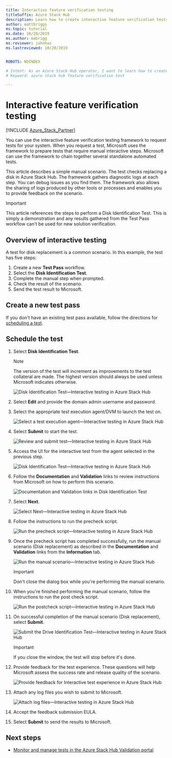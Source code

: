 ```yaml
---
title: Interactive feature verification testing
titleSuffix: Azure Stack Hub
description: Learn how to create interactive feature verification tests for Azure Stack Hub with validation as a service.
author: mattbriggs
ms.topic: tutorial
ms.date: 10/28/2019
ms.author: mabrigg
ms.reviewer: johnhas
ms.lastreviewed: 10/28/2019


ROBOTS: NOINDEX

# Intent: As an Azure Stack Hub operator, I want to learn how to create interactive feature verification tests for Azure Stack Hub with validation as a service.
# Keyword: azure stack hub feature verification test

---
```



# Interactive feature verification testing  

[!INCLUDE [Azure_Stack_Partner](./includes/azure-stack-partner-appliesto.md)]

You can use the interactive feature verification testing framework to request tests for your system. When you request a test, Microsoft uses the framework to prepare tests that require manual interactive steps. Microsoft can use the framework to chain together several standalone automated tests.

This article describes a simple manual scenario. The test checks replacing a disk in Azure Stack Hub. The framework gathers diagnostic logs at each step. You can debug issues as you find them. The framework also allows the sharing of logs produced by other tools or processes and enables you to provide feedback on the scenario.

> [!Important]  
> This article references the steps to perform a Disk Identification Test. This is simply a demonstration and any results gathered from the Test Pass workflow can't be used for new solution verification.

## Overview of interactive testing

A test for disk replacement is a common scenario. In this example, the test has five steps:

1. Create a new **Test Pass** workflow.
2. Select the **Disk Identification Test**.
3. Complete the manual step when prompted.
4. Check the result of the scenario.
5. Send the test result to Microsoft.

## Create a new test pass

If you don't have an existing test pass available, follow the directions for [scheduling a test](azure-stack-vaas-schedule-test-pass.md).

## Schedule the test

1. Select **Disk Identification Test**.

    > [!Note]  
    > The version of the test will increment as improvements to the test collateral are made. The highest version should always be used unless Microsoft indicates otherwise.

    ![Disk Identification Test—Interactive testing in Azure Stack Hub](media/azure-stack-vaas-interactive-feature-verification/image4.png)

2. Select **Edit** and provide the domain admin username and password.

3. Select the appropriate test execution agent/DVM to launch the test on.

    ![Select a test execution agent—Interactive testing in Azure Stack Hub](media/azure-stack-vaas-interactive-feature-verification/image5.png)

4. Select **Submit** to start the test.

    ![Review and submit test—Interactive testing in Azure Stack Hub](media/azure-stack-vaas-interactive-feature-verification/image6.png)

5. Access the UI for the interactive test from the agent selected in the previous step.

    ![Disk Identification Test—Interactive testing in Azure Stack Hub](media/azure-stack-vaas-interactive-feature-verification/image8.png)

6. Follow the **Documentation** and **Validation** links to review instructions from Microsoft on how to perform this scenario.

    ![Documentation and Validation links in Disk Identification Test](media/azure-stack-vaas-interactive-feature-verification/image9.png)

7. Select **Next**.

    ![Select Next—Interactive testing in Azure Stack Hub](media/azure-stack-vaas-interactive-feature-verification/image10.png)

8. Follow the instructions to run the precheck script.

    ![Run the precheck script—Interactive testing in Azure Stack Hub](media/azure-stack-vaas-interactive-feature-verification/image11.png)

9. Once the precheck script has completed successfully, run the manual scenario (Disk replacement) as described in the **Documentation** and **Validation** links from the **Information** tab.

    ![Run the manual scenario—Interactive testing in Azure Stack Hub](media/azure-stack-vaas-interactive-feature-verification/image12.png)

    > [!Important]  
    > Don't close the dialog box while you're performing the manual scenario.

10. When you're finished performing the manual scenario, follow the instructions to run the post check script.

    ![Run the postcheck script—Interactive testing in Azure Stack Hub](media/azure-stack-vaas-interactive-feature-verification/image13.png)

11. On successful completion of the manual scenario (Disk replacement), select **Submit**.

    ![Submit the Drive Identification Test—Interactive testing in Azure Stack Hub](media/azure-stack-vaas-interactive-feature-verification/image14.png)

    > [!Important]  
    > If you close the window, the test will stop before it's done.

12. Provide feedback for the test experience. These questions will help Microsoft assess the success rate and release quality of the scenario.

    ![Provide feedback for Interactive test experience in Azure Stack Hub](media/azure-stack-vaas-interactive-feature-verification/image15.png)

13. Attach any log files you wish to submit to Microsoft.

    ![Attach log files—Interactive testing in Azure Stack Hub](media/azure-stack-vaas-interactive-feature-verification/image16.png)

14. Accept the feedback submission EULA.

15. Select **Submit** to send the results to Microsoft.

## Next steps

- [Monitor and manage tests in the Azure Stack Hub Validation portal](azure-stack-vaas-monitor-test.md)
